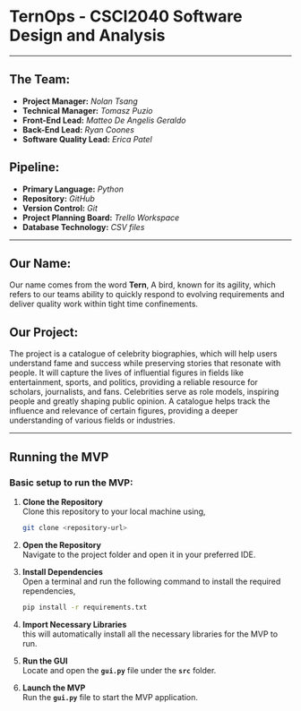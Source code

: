 # TernOps - CSCI2040 Software Design and Analysis

***

## The Team:
 - **Project Manager:**  *Nolan Tsang*
 - **Technical Manager:** *Tomasz Puzio*
 - **Front-End Lead:** *Matteo De Angelis Geraldo*
 - **Back-End Lead:** *Ryan Coones*
 - **Software Quality Lead:** *Erica Patel*

## Pipeline:
 - **Primary Language:** *Python*
 - **Repository:** *GitHub*
 - **Version Control:** *Git*
 - **Project Planning Board:** *Trello Workspace*
 - **Database Technology:** *CSV files*

***

## Our Name:
Our name comes from the word **Tern**, A bird, known for its agility,
which refers to our teams ability to quickly respond to evolving
requirements and deliver quality work within tight time confinements.

## Our Project:
The project is a catalogue of celebrity biographies, which will help users understand fame and success while preserving stories that resonate with people. It will capture the lives of influential figures in fields like entertainment, sports, and politics, providing a reliable resource for scholars, journalists, and fans. Celebrities serve as role models, inspiring people and greatly shaping public opinion. A catalogue helps track the influence and relevance of certain figures, providing a deeper understanding of various fields or industries.

***

## Running the MVP

### Basic setup to run the MVP:

1. **Clone the Repository**<br>
   Clone this repository to your local machine using,<br>
   ```bash
   git clone <repository-url>

3. **Open the Repository**<br>
   Navigate to the project folder and open it in your preferred IDE.

4. **Install Dependencies**<br>
   Open a terminal and run the following command to install the required rependencies,<br>
   ```bash
   pip install -r requirements.txt

5. **Import Necessary Libraries**<br>
   this will automatically install all the necessary libraries for the MVP to run.

6. **Run the GUI**<br>
   Locate and open the **`gui.py`** file under the **`src`** folder.

7. **Launch the MVP**<br>
   Run the **`gui.py`** file to start the MVP application.
